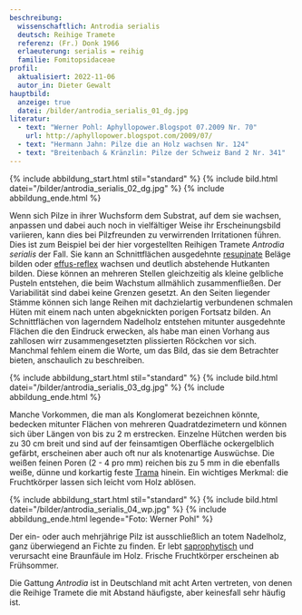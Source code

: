 ```yaml
---
beschreibung:
  wissenschaftlich: Antrodia serialis
  deutsch: Reihige Tramete
  referenz: (Fr.) Donk 1966
  erlaeuterung: serialis = reihig
  familie: Fomitopsidaceae
profil:
  aktualisiert: 2022-11-06
  autor_in: Dieter Gewalt
hauptbild:
  anzeige: true
  datei: /bilder/antrodia_serialis_01_dg.jpg
literatur:
  - text: "Werner Pohl: Aphyllopower.Blogspot 07.2009 Nr. 70"
    url: http://aphyllopower.blogspot.com/2009/07/
  - text: "Hermann Jahn: Pilze die an Holz wachsen Nr. 124"
  - text: "Breitenbach & Kränzlin: Pilze der Schweiz Band 2 Nr. 341"
---
```

{% include abbildung_start.html stil="standard" %}
{% include bild.html datei="/bilder/antrodia_serialis_02_dg.jpg" %}
{% include abbildung_ende.html %}

Wenn sich Pilze in ihrer Wuchsform dem Substrat, auf dem sie wachsen, anpassen und dabei auch noch in vielfältiger Weise ihr Erscheinungsbild variieren, kann dies bei Pilzfreunden zu verwirrenden Irritationen führen. Dies ist zum Beispiel bei der hier vorgestellten Reihigen Tramete *Antrodia serialis* der Fall. Sie kann an Schnittflächen ausgedehnte [resupinate](resupinat "Glossar") Beläge bilden oder [effus-reflex](effus-reflex "Glossar") wachsen und deutlich abstehende Hutkanten bilden. Diese können an mehreren Stellen gleichzeitig als kleine gelbliche Pusteln entstehen, die beim Wachstum allmählich zusammenfließen. Der Variabilität sind dabei keine Grenzen gesetzt. An den Seiten liegender Stämme können sich lange Reihen mit dachzielartig verbundenen schmalen Hüten mit einem nach unten abgeknickten porigen Fortsatz bilden. An Schnittflächen von lagerndem Nadelholz entstehen mitunter ausgedehnte Flächen die den Eindruck erwecken, als habe man einen Vorhang aus zahllosen wirr zusammengesetzten plissierten Röckchen vor sich. Manchmal fehlem einem die Worte, um das Bild, das sie dem Betrachter bieten, anschaulich zu beschreiben.

{% include abbildung_start.html stil="standard" %}
{% include bild.html datei="/bilder/antrodia_serialis_03_dg.jpg" %}
{% include abbildung_ende.html %}

Manche Vorkommen, die man als Konglomerat bezeichnen könnte, bedecken mitunter Flächen von mehreren Quadratdezimetern und können sich über Längen von bis zu 2 m erstrecken. Einzelne Hütchen werden bis zu 30 cm breit und sind auf der feinsamtigen Oberfläche ockergelblich gefärbt, erscheinen aber auch oft nur als knotenartige Auswüchse. Die weißen feinen Poren (2 - 4 pro mm) reichen bis zu 5 mm in die ebenfalls weiße, dünne und korkartig feste [Trama](Trama "Glossar") hinein. Ein wichtiges Merkmal: die Fruchtkörper lassen sich leicht vom Holz ablösen.

{% include abbildung_start.html stil="standard" %}
{% include bild.html datei="/bilder/antrodia_serialis_04_wp.jpg" %}
{% include abbildung_ende.html legende="Foto: Werner Pohl" %}

Der ein- oder auch mehrjährige Pilz ist ausschließlich an totem Nadelholz, ganz überwiegend an Fichte zu finden. Er lebt [saprophytisch](saprophytisch "Glossar") und verursacht eine Braunfäule im Holz. Frische Fruchtkörper erscheinen ab Frühsommer.

Die Gattung *Antrodia* ist in Deutschland mit acht Arten vertreten, von denen die Reihige Tramete die mit Abstand häufigste, aber keinesfall sehr häufig ist.